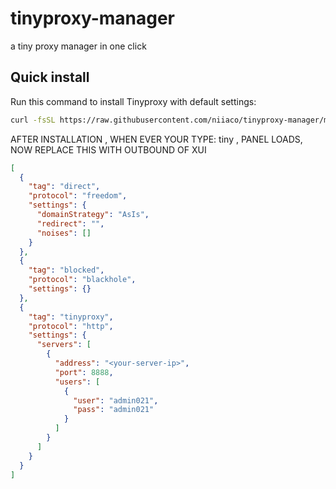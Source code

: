 # tinyproxy-manager
a tiny proxy manager in one click

## Quick install

Run this command to install Tinyproxy with default settings:

```bash
curl -fsSL https://raw.githubusercontent.com/niiaco/tinyproxy-manager/main/tinyproxy.sh | bash -s -- --install
```

AFTER INSTALLATION , WHEN EVER YOUR TYPE: tiny , PANEL LOADS,
NOW REPLACE THIS WITH OUTBOUND OF XUI

```json
[
  {
    "tag": "direct",
    "protocol": "freedom",
    "settings": {
      "domainStrategy": "AsIs",
      "redirect": "",
      "noises": []
    }
  },
  {
    "tag": "blocked",
    "protocol": "blackhole",
    "settings": {}
  },
  {
    "tag": "tinyproxy",
    "protocol": "http",
    "settings": {
      "servers": [
        {
          "address": "<your-server-ip>",
          "port": 8888,
          "users": [
            {
              "user": "admin021",
              "pass": "admin021"
            }
          ]
        }
      ]
    }
  }
]
``` 
